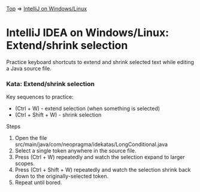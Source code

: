 [Top](README.md) => [IntelliJ on Windows/Linux](ij-win-lin.md)

# IntelliJ IDEA on Windows/Linux: Extend/shrink selection

Practice keyboard shortcuts to extend and shrink selected text while editing a Java source file.

### Kata: Extend/shrink selection

Key sequences to practice:

- (Ctrl + W) - extend selection (when something is selected)
- (Ctrl + Shift + W) - shrink selection

Steps

1. Open the file src/main/java/com/neopragma/idekatas/LongConditional.java
1. Select a single token anywhere in the source file.
1. Press (Ctrl + W) repeatedly and watch the selection expand to larger scopes.
1. Press (Ctrl + Shift + W) repeatedly and watch the selection shrink back down to the originally-selected token.
1. Repeat until bored.




